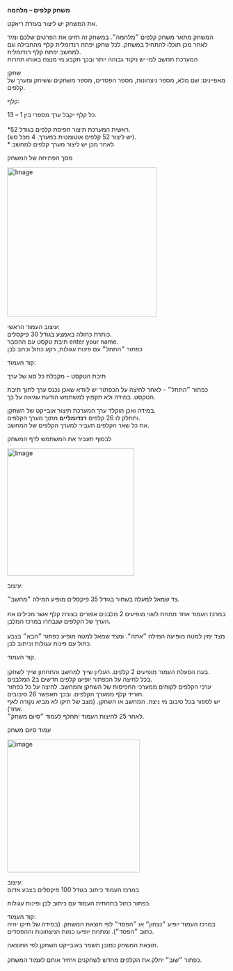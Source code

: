 **משחק קלפים – מלחמה**

את המשחק יש ליצור בעזרת ריאקט.

המשחק מתאר משחק קלפים ״מלחמה״. במשחק זה תזינו את הפרטים שלכם ומיד לאחר מכן תוכלו להתחיל במשחק. לכל שחקן יפתח רנדומלית קלף מהחבילה וגם למחשב יפתח קלף רנדומלית.  
המערכת תחשב למי יש ניקוד גבוהה יותר ובכך תקבע מי מנצח באותו תחרות

שחקן  
מאפיינים: שם מלא, מספר ניצחונות, מספר הפסדים, מספר משחקים ששיחק ומערך של קלפים.  

קלף:

כל קלף יקבל ערך מספרי בין 1 – 13.  
<br/>\*ראשית המערכת תיצור חפיסת קלפים בגודל 52.  
(יש ליצור 52 קלפים אוטומטית במערך. 4 מכל סוג).  
\* לאחר מכן יש ליצור מערך קלפים למחשב

מסך הפתיחה של המשחק

<img width="343" alt="Image" src="https://github.com/user-attachments/assets/9e590700-be07-4c4f-9dc1-dce0406e61e2" />

עיצוב העמוד הראשי:  
כותרת כחולה באמצע בגודל 30 פיקסלים.  
תיבת טקסט עם ההסבר enter your name.  
כפתור ״התחל״ עם פינות עגולות, רקע כחול וכתב לבן


קוד העמוד:

תיבת הטקסט – מקבלת כל סוג של ערך

כפתור ״התחל״ – לאחר לחיצה על הכפתור יש לוודא שאכן נכנס ערך לתוך תיבת הטקסט. במידה ולא תקפוץ למשתמש הודעת שגיאה על כך.

במידה ואכן הוקלד ערך המערכת תיצור אובייקט של השחקן.  
ותחלק לו 26 קלפים **רנדומליים** מתוך מערך הקלפים.  
את כל שאר הקלפים תעביר למערך הקלפים של המחשב.

לבסוף תעביר את המשתמש לדף המשחק

<img width="292" alt="Image" src="https://github.com/user-attachments/assets/fbb04e96-ba1e-402f-b39a-d7103b894ad2" />

עיצוב:

צד שמאל למעלה בשחור בגודל 35 פיקסלים מופיע המילה ״מחשב״.  
<br/>במרכז העמוד אחד מתחת לשני מופיעים 2 מלבנים אפורים בצורת קלף אשר מכילים את הערך של הקלפים שנבחרו במרכז המלבן.  
<br/>מצד ימין למטה מופיעה המילה ״אתה״. ומצד שמאל למטה מופיע כפתור ״הבא״ בצבע כחול עם פינות עגולות וכיתוב לבן.

קוד העמוד.  
<br/>בעת הפעלת העמוד מופיעים 2 קלפים. העליון שייך למחשב והתחתון שייך לשחקן.  
בכל לחיצה על הכפתור יופיעו קלפים חדשים ב2 המלבנים.  
ערכי הקלפים לקוחים ממערכי החפיסות של השחקן והמחשב. לחיצה על כל כפתור תוריד קלף ממערך הקלפים. ובכך תאפשר 26 סיבובים.  
יש לספור בכל סיבוב מי ניצח. המחשב או השחקן. (מצב של תיקו לא מביא נקודה לאף אחד).  
לאחר 25 לחיצות העמוד יתחלף לעמוד ״סיום משחק״.

עמוד סיום משחק

<img width="305" alt="image" src="https://github.com/user-attachments/assets/c5b46e72-bb0d-465c-a682-32e54d8dd547" />



עיצוב:  
במרכז העמוד כיתוב בגודל 100 פיקסלים בצבע אדום

כפתור כחול בתחתית העמוד עם כיתוב לבן ופינות עגולות.

קוד העמוד:  
במרכז העמוד יופיע ״נצחון״ או ״הפסד״ לפי תוצאת המשחק. (במידה של תיקו יהיה כתוב ״הפסד״). ומתחת יופיעו כמות הניצחונות וההפסדים.

תוצאת המשחק כמובן תשמר באובייקט השחקן לפי התוצאה.  
<br/>כפתור ״שוב״ יחלק את הקלפים מחדש לשחקנים ויחזיר אותם לעמוד המשחק.
